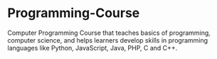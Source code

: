 # Programming-Course
Computer Programming Course that teaches basics of programming, computer science, and helps learners develop skills in programming languages like Python,  JavaScript, Java, PHP, C and C++.

